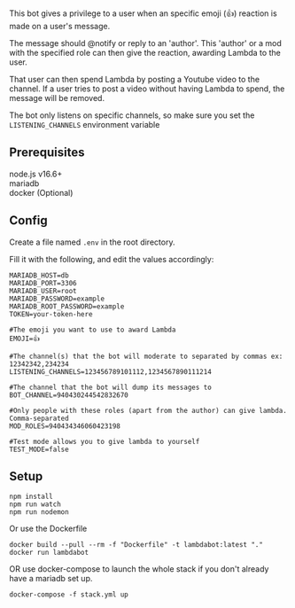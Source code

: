 This bot gives a privilege to a user when an specific emoji (👍) reaction is made on a user's message.

The message should @notify or reply to an 'author'. This 'author' or a mod with the specified role can then give the reaction, awarding Lambda to the user.

That user can then spend Lambda by posting a Youtube video to the channel. If a user tries to post a video without having Lambda to spend, the message will be removed.

The bot only listens on specific channels, so make sure you set the `LISTENING_CHANNELS` environment variable

## Prerequisites

node.js v16.6+  
mariadb  
docker (Optional)

## Config

Create a file named `.env` in the root directory.

Fill it with the following, and edit the values accordingly:

```
MARIADB_HOST=db
MARIADB_PORT=3306
MARIADB_USER=root
MARIADB_PASSWORD=example
MARIADB_ROOT_PASSWORD=example
TOKEN=your-token-here

#The emoji you want to use to award Lambda
EMOJI=👍

#The channel(s) that the bot will moderate to separated by commas ex: 12342342,234234
LISTENING_CHANNELS=123456789101112,1234567890111214

#The channel that the bot will dump its messages to
BOT_CHANNEL=940430244542832670

#Only people with these roles (apart from the author) can give lambda. Comma-separated
MOD_ROLES=940434346060423198

#Test mode allows you to give lambda to yourself
TEST_MODE=false
```

## Setup

```
npm install
npm run watch
npm run nodemon
```

Or use the Dockerfile

```
docker build --pull --rm -f "Dockerfile" -t lambdabot:latest "."
docker run lambdabot
```

OR use docker-compose to launch the whole stack if you don't already have a mariadb set up.

```
docker-compose -f stack.yml up
```

